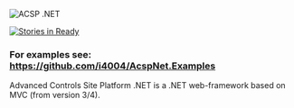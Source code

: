 ![ACSP .NET](https://raw.github.com/i4004/AcspNet/master/Images/Icon128x128.png)

[![Stories in Ready](https://badge.waffle.io/i4004/acspnet.png?label=ready&title=Ready)](https://waffle.io/i4004/acspnet)
### For examples see: https://github.com/i4004/AcspNet.Examples

Advanced Controls Site Platform .NET is a .NET web-framework based on MVC (from version 3/4).
